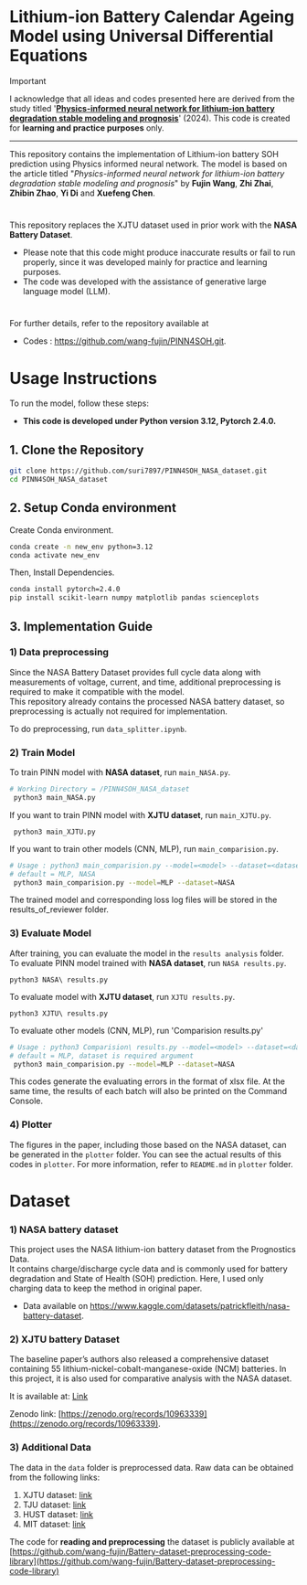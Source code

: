 # Lithium-ion Battery Calendar Ageing Model using Universal Differential Equations

> [!IMPORTANT]
I acknowledge that all ideas and codes presented here are derived from the study titled '**[Physics-informed neural network for lithium-ion battery degradation stable modeling and prognosis](https://www.nature.com/articles/s41467-024-48779-z)**' (2024). This code is created for **learning and practice purposes** only.

---


This repository contains the implementation of Lithium-ion battery SOH prediction using Physics informed neural network. The model is based on the article titled "*Physics-informed neural network for lithium-ion battery degradation stable modeling and prognosis*" by **Fujin Wang**, **Zhi Zhai**, **Zhibin Zhao**, **Yi Di** and **Xuefeng Chen**.


#
This repository replaces the XJTU dataset used in prior work with the **NASA Battery Dataset**.
- Please note that this code might produce inaccurate results or fail to run properly, since it was developed mainly for practice and learning purposes.
- The code was developed with the assistance of generative large language model (LLM).

#

For further details, refer to the repository available at
- Codes : https://github.com/wang-fujin/PINN4SOH.git.

# **Usage Instructions**

To run the model, follow these steps:

- **This code is developed under Python version 3.12, Pytorch 2.4.0.**

## **1. Clone the Repository**
   ```bash
   git clone https://github.com/suri7897/PINN4SOH_NASA_dataset.git
   cd PINN4SOH_NASA_dataset
   ```

## **2. Setup Conda environment**  
   Create Conda environment.
   ```bash
   conda create -n new_env python=3.12
   conda activate new_env
   ```
   Then, Install Dependencies.
   ```bash
   conda install pytorch=2.4.0
   pip install scikit-learn numpy matplotlib pandas scienceplots
   ```

## **3. Implementation Guide**
  ### 1) Data preprocessing
  Since the NASA Battery Dataset provides full cycle data along with measurements of voltage, current, and time, additional preprocessing is required to make it compatible with the model.  
  This repository already contains the processed NASA battery dataset, so preprocessing is actually not required for implementation.  

  To do preprocessing, run `data_splitter.ipynb`.

  ### 2) Train Model
  To train PINN model with **NASA dataset**, run `main_NASA.py`.
  ```bash
  # Working Directory = /PINN4SOH_NASA_dataset
   python3 main_NASA.py
   ```
  If you want to train PINN model with **XJTU dataset**, run `main_XJTU.py`.
  ```
   python3 main_XJTU.py
   ```
  If you want to train other models (CNN, MLP), run `main_comparision.py`.
  ```bash
  # Usage : python3 main_comparision.py --model=<model> --dataset=<dataset>
  # default = MLP, NASA
   python3 main_comparision.py --model=MLP --dataset=NASA
   ```
  The trained model and corresponding loss log files will be stored in the results_of_reviewer folder.

  ### 3) Evaluate Model
  After training, you can evaluate the model in the `results analysis` folder.  
  To evaluate PINN model trained with **NASA dataset**, run `NASA results.py`.
  ```
  python3 NASA\ results.py
  ```
  To evaluate model with **XJTU dataset**, run `XJTU results.py`.
  ```
  python3 XJTU\ results.py
  ```
  To evaluate other models (CNN, MLP), run 'Comparision results.py'
  ```bash
  # Usage : python3 Comparision\ results.py --model=<model> --dataset=<dataset>
  # default = MLP, dataset is required argument
   python3 main_comparision.py --model=MLP --dataset=NASA
   ```
   This codes generate the evaluating errors in the format of xlsx file. At the same time, the results of each batch will also be printed on the Command Console.
   
  ### 4) Plotter
  The figures in the paper, including those based on the NASA dataset, can be generated in the `plotter` folder.
  You can see the actual results of this codes in `plotter`.
  For more information, refer to `README.md` in `plotter` folder.

# **Dataset**

### 1) NASA battery dataset
  This project uses the NASA lithium-ion battery dataset from the Prognostics Data.  
  It contains charge/discharge cycle data and is commonly used for battery degradation and State of Health (SOH) prediction.
  Here, I used only charging data to keep the method in original paper.
  
  - Data available on https://www.kaggle.com/datasets/patrickfleith/nasa-battery-dataset.

### 2) XJTU battery Dataset
  The baseline paper’s authors also released a comprehensive dataset containing 55 lithium-nickel-cobalt-manganese-oxide (NCM) batteries.
  In this project, it is also used for comparative analysis with the NASA dataset.

  It is available at: [Link](https://wang-fujin.github.io/)

  Zenodo link: [https://zenodo.org/records/10963339](https://zenodo.org/records/10963339).

### 3) Additional Data

  The data in the `data` folder is preprocessed data.
  Raw data can be obtained from the following links:
  1. XJTU dataset: [link](https://wang-fujin.github.io/)
  2. TJU dataset: [link](https://zenodo.org/record/6405084)
  3. HUST dataset: [link](https://data.mendeley.com/datasets/nsc7hnsg4s/2)
  4. MIT dataset: [link](https://data.matr.io/1/projects/5c48dd2bc625d700019f3204)
  
  The code for **reading and preprocessing** the dataset is publicly available at [https://github.com/wang-fujin/Battery-dataset-preprocessing-code-library](https://github.com/wang-fujin/Battery-dataset-preprocessing-code-library)
  
